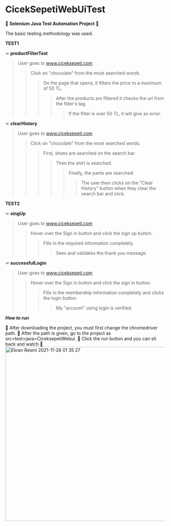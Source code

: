 # CicekSepetiWebUiTest
 
📌 **Selenium Java Test Automation Project** 📌
 
   The basic testing methodology was used.
   
   **TEST1**
   
  ➾ **productFilterTest**
  >User goes to www.çiçeksepeti.com
  >>Click on "chocolate" from the most searched words.
  >>>On the page that opens, it filters the price to a maximum of 50 TL.
  >>>>After the products are filtered it checks the url from the filter's tag.
  >>>>>If the filter is over 50 TL, it will give an error.

➾ **clearHistory**
  >User goes to www.çiçeksepeti.com
  >>Click on "chocolate" from the most searched words.
  >>>First, shoes are searched on the search bar.
  >>>>Then the shirt is searched.
  >>>>>Finally, the pants are searched.
  >>>>>>The user then clicks on the "Clear History" button when they clear the search bar and click.

  **TEST2**
  
  ➾ **singUp**
  >User goes to www.çiçeksepeti.com
  >>Hover over the Sign in button and click the sign up button.
  >>>Fills in the required information completely.
  >>>>Sees and validates the thank you message.
  
  ➾ **successfulLogin**
  >User goes to www.çiçeksepeti.com
  >>Hover over the Sign in button and click the sign in button.
  >>>Fills in the membership information completely and clicks the login button.
  >>>>My "account" using login is verified.


  ***How to run***
  
   🔧 After downloading the project, you must first change the chromedriver path.
   🔧 After the path is given, go to the project as src>test>java>CiceksepetiWebui.
    🔧 Click the run button and you can sit back and watch
   🔧 <img width="546" alt="Ekran Resmi 2021-11-26 01 35 27" src="https://user-images.githubusercontent.com/74761090/143505120-27d1038a-17f2-4850-848b-4e5b88df455b.png"> 
  
